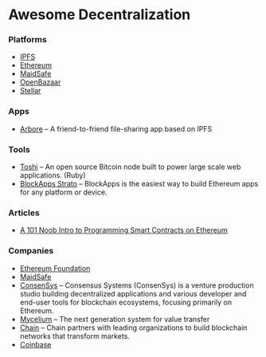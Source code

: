 # Awesome Decentralization

### Platforms

- [IPFS](https://ipfs.io)
- [Ethereum](https://ethereum.org)
- [MaidSafe](http://maidsafe.net/)
- [OpenBazaar](http://openbazaar.org/)
- [Stellar](https://www.stellar.org/)


### Apps
- [Arbore](https://github.com/MichaelMure/Arbore-qt) – A friend-to-friend file-sharing app based on IPFS

### Tools

- [Toshi](https://toshi.io) – An open source Bitcoin node built to power large scale web applications. (Ruby)
- [BlockApps Strato](http://blockapps.net) – BlockApps is the easiest way to build Ethereum apps for any platform or device.


### Articles

  - [A 101 Noob Intro to Programming Smart Contracts on Ethereum](https://medium.com/@ConsenSys/a-101-noob-intro-to-programming-smart-contracts-on-ethereum-695d15c1dab4#.5jpp5z68q)

### Companies


- [Ethereum Foundation](https://ethereum.org/foundation)
- [MaidSafe](http://maidsafe.net/company.html)
- [ConsenSys](https://consensys.net/) – Consensus Systems (ConsenSys) is a venture production studio building decentralized applications and various developer and end-user tools for blockchain ecosystems, focusing primarily on Ethereum.
- [Mycelium](https://mycelium.com/) – The next generation system for value transfer
- [Chain](https://chain.com) – Chain partners with leading organizations to build blockchain networks that transform markets.
- [Coinbase](https://coinbase.com)
